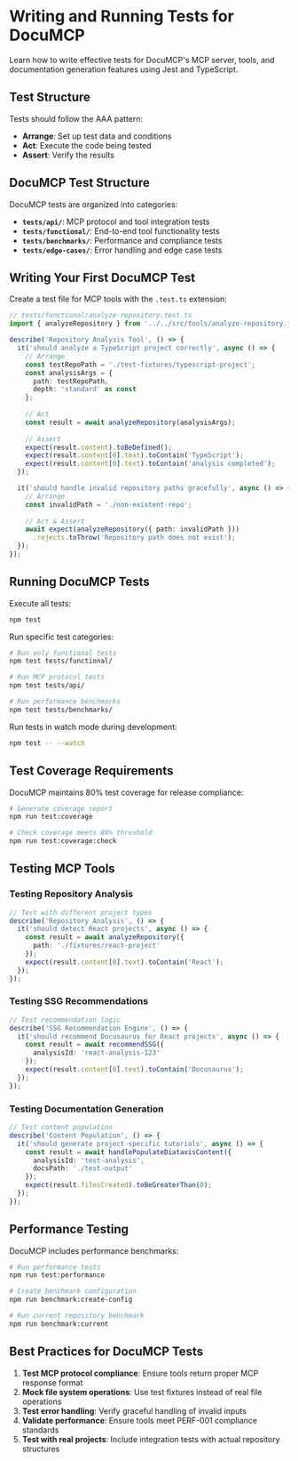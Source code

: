# Writing and Running Tests for DocuMCP

Learn how to write effective tests for DocuMCP's MCP server, tools, and documentation generation features using Jest and TypeScript.

## Test Structure

Tests should follow the AAA pattern:
- **Arrange**: Set up test data and conditions
- **Act**: Execute the code being tested
- **Assert**: Verify the results

## DocuMCP Test Structure

DocuMCP tests are organized into categories:
- **`tests/api/`**: MCP protocol and tool integration tests
- **`tests/functional/`**: End-to-end tool functionality tests
- **`tests/benchmarks/`**: Performance and compliance tests
- **`tests/edge-cases/`**: Error handling and edge case tests

## Writing Your First DocuMCP Test

Create a test file for MCP tools with the `.test.ts` extension:

```typescript
// tests/functional/analyze-repository.test.ts
import { analyzeRepository } from '../../src/tools/analyze-repository.js';

describe('Repository Analysis Tool', () => {
  it('should analyze a TypeScript project correctly', async () => {
    // Arrange
    const testRepoPath = './test-fixtures/typescript-project';
    const analysisArgs = { 
      path: testRepoPath, 
      depth: 'standard' as const 
    };
    
    // Act
    const result = await analyzeRepository(analysisArgs);
    
    // Assert
    expect(result.content).toBeDefined();
    expect(result.content[0].text).toContain('TypeScript');
    expect(result.content[0].text).toContain('analysis completed');
  });

  it('should handle invalid repository paths gracefully', async () => {
    // Arrange
    const invalidPath = './non-existent-repo';
    
    // Act & Assert
    await expect(analyzeRepository({ path: invalidPath }))
      .rejects.toThrow('Repository path does not exist');
  });
});
```

## Running DocuMCP Tests

Execute all tests:
```bash
npm test
```

Run specific test categories:
```bash
# Run only functional tests
npm test tests/functional/

# Run MCP protocol tests
npm test tests/api/

# Run performance benchmarks
npm test tests/benchmarks/
```

Run tests in watch mode during development:
```bash
npm test -- --watch
```

## Test Coverage Requirements

DocuMCP maintains 80% test coverage for release compliance:

```bash
# Generate coverage report
npm run test:coverage

# Check coverage meets 80% threshold
npm run test:coverage:check
```

## Testing MCP Tools

### Testing Repository Analysis
```typescript
// Test with different project types
describe('Repository Analysis', () => {
  it('should detect React projects', async () => {
    const result = await analyzeRepository({ 
      path: './fixtures/react-project' 
    });
    expect(result.content[0].text).toContain('React');
  });
});
```

### Testing SSG Recommendations
```typescript
// Test recommendation logic
describe('SSG Recommendation Engine', () => {
  it('should recommend Docusaurus for React projects', async () => {
    const result = await recommendSSG({ 
      analysisId: 'react-analysis-123' 
    });
    expect(result.content[0].text).toContain('Docusaurus');
  });
});
```

### Testing Documentation Generation
```typescript
// Test content population
describe('Content Population', () => {
  it('should generate project-specific tutorials', async () => {
    const result = await handlePopulateDiataxisContent({
      analysisId: 'test-analysis',
      docsPath: './test-output'
    });
    expect(result.filesCreated).toBeGreaterThan(0);
  });
});
```

## Performance Testing

DocuMCP includes performance benchmarks:

```bash
# Run performance tests
npm run test:performance

# Create benchmark configuration
npm run benchmark:create-config

# Run current repository benchmark
npm run benchmark:current
```

## Best Practices for DocuMCP Tests

1. **Test MCP protocol compliance**: Ensure tools return proper MCP response format
2. **Mock file system operations**: Use test fixtures instead of real file operations
3. **Test error handling**: Verify graceful handling of invalid inputs
4. **Validate performance**: Ensure tools meet PERF-001 compliance standards
5. **Test with real projects**: Include integration tests with actual repository structures
